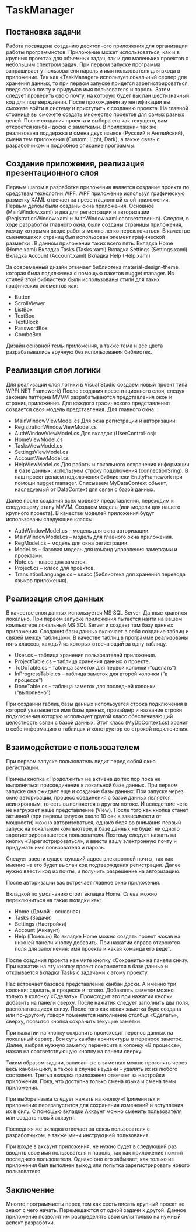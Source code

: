 # TaskManager

## Постановка задачи
Работа посвящена созданию десктопного приложения для организации работы программистов. 
Приложение может использоваться, как и в крупных проектах для объемных задач, так и для маленьких проектов с небольшим спектром задач.
При первом запуске программа запрашивает у пользователя пароль и имя пользователя для входа в приложение. 
Так как «TaskManager» использует локальный сервер для хранения данных, то при первом запуске придется зарегистрироваться, 
введя свою почту и придумав имя пользователя и пароль. Затем следует проверить свою почту, на которую будет выслан шестизначный код для подтверждения. 
После прохождения аутентификации вы сможете войти в систему и приступить к созданию проекта.
На главной странице вы сможете создать множество проектов для самых разных целей. 
После создания проекта и выбора его как текущего, вам откроется канбан доска с заметками. 
В приложении так же реализована поддержка и смена двух языков (Русский и Английский), смена тем приложения (Custom, Light, Dark), а также связь с разработчиком и подробное описание программы.

## Создание приложения, реализация презентационного слоя
Первым шагом в разработке приложения является создание проекта по средствам технологии WPF.
WPF приложение используя графическую разметку XAML отвечает за презентационный слой приложения. 
Первым делом были созданы окна приложения. Основное (MainWindow.xaml) и два для регистрации и авторизации (RegistrationWindow.xaml и AuthWindow.xaml соответственно).
Следом, в ходе разработки главного окна, были созданы страницы приложения, между которыми входе работы можно легко переключаться.
В качестве сменяющихся страниц был использован элемент графической разметки <UserControl/>. В данном приложении таких всего пять.
Вкладка Home (Home.xaml)
Вкладка Tasks (Tasks.xaml)
Вкладка Settings (Settings.xaml)
Вкладка Account (Account.xaml)
Вкладка Help (Help.xaml)

За современный дизайн отвечает библиотека material-design-theme, которая была подключена с помощью пакетов nugget manager.
Из стилей этой библиотеки были использованы стили для таких графических элементов как:
*	Button
*	ScrollViewer
*	ListBox
*	TextBox
*	TextBlock
*	PasswordBox
*	ComboBox

Дизайн основной темы приложения, а также тема и все цвета разрабатывались вручную без использования библиотек.


## Реализация слоя логики

Для реализации слоя логики в Visual Studio создаем новый проект типа WPF(.NET Framework)
После создания презентационного слоя, следуя законам паттерна MVVM разрабатываются представления окон и страниц приложения.
Для каждого графического представления создается своя модель представления.
Для главного окна:
* MainWindowViewModel.cs
Для окна регистрации и авторизации:
* RegistrationWindowViewModel.cs
* AuthWindowViewModel.cs
Для вкладок (UserControl-ов):
* HomeViewModel.cs
* TasksViewModel.cs
* SettingsViewModel.cs
* AccountViewModel.cs
* HelpViewModel.cs
Для работы и локального сохранения информации в базе данных, используем строку подключения (connectionSring).
В наш проект делаем подключения библиотеки EntityFramework при помощи nugget manager. Описываем MyDataContext объект, наследуемый от DataContext для связи с базой данных. 

Далее после создания всех моделей представления, переходим к следующему этапу MVVM. Создаем модель (или модели для нашего крупного проекта).
В качестве моделей приложения будут использованы следующие классы:
 
* AuthWindowModel.cs – модель для окна авторизации.
* MainWindowModel.cs – модель для главного окна приложения.
* RegModel.cs – модель для окна регистрации.
* Model.cs – базовая модель для команд управления заметками и проектами.
* Note.cs – класс для заметок.
* Project.cs – класс для проектов.
* TranslationLanguage.cs – класс (библиотека для хранения перевода языков приложения).  

## Реализация слоя данных

В качестве слоя данных используется MS SQL Server. Данные хранятся локально. При первом запуске приложения пытается найти на вашем компьютере локальный MS SQL Server и создает там базу данных приложения.
Создания базы данных включает в себя создание таблиц и связей между таблицами.
В качестве таблиц в программе реализованы пять классов, каждый из которых отвечающий за одну таблицу.
* User.cs – таблица хранения пользователей приложения.
* ProjectTable.cs – таблица хранения данных о проекте.
* ToDoTable.cs – таблица заметок для первой колонки (“сделать”)
* InProgressTable.cs – таблица заметок для второй колонки (“в процессе”)
* DoneTable.cs – таблица заметок для последней колонки (“выполнено”)
  
При создании таблиц базы данных используется строка подключения в которой указывается имя базы данных, провайдер и название строки подключения которую использует другой класс обеспечивающий целостность связи с базой данных.  Этот класс (MyDbContext.cs) хранит в себе информацию о таблицах и конструктор со строкой подключения. 

## Взаимодействие с пользователем

При первом запуске пользователь видит перед собой окно регистрации.

Причем кнопка «Продолжить» не активна до тех пор пока не выполниться присоединение к локальной базе данных. При первом запуске она ожидает еще и создание базы данных. При запуске через окно авторизации, процесс соединения с базой данных является асинхронным, то есть выполняется в другом потоке. И вследствие чего не нагружает наше представление (View). После того как кнопка станет активной (при первом запуске около 10 сек в зависимости от мощности) можно авторизоваться, однако беря во внимания первый запуск на локальном компьютере, в базе данных не будет ни одного зарегистрировавшегося пользователя.
Поэтому следует нажать на кнопку «Зарегистрироваться», и ввести вашу электронную почту и придумать имя пользователя и пароль.

Следует ввести существующий адрес электронной почты, так как именно на его будет выслан код подтверждения регистрации.
Далее нужно ввести код из почты, и получить разрешение на авторизацию.

После авторизации вас встречает главное окно приложения.

Вкладкой по умолчанию стоит вкладка Home.
Слева можно переключиться на такие вкладки как:
* Home (Домой - основная)
* Tasks (Задачи)
* Settings (Настройки)
* Account (Аккаунт)
* Help (Помощь)
Во вкладке Home можно создать проект нажав на нижней панели кнопку добавить. При нажатии справа откроются поля для заполнения: имя проекта и какая команда его ведет.

После создания проекта нажмите кнопку «Сохранить» на панели снизу.
При нажатии на эту кнопку проект сохраняется в базе данных и открывается вкладка Tasks с задачами к этому проекту.

Нас встречает базовое представление канбан доски. А именно три колонки: сделать, в процессе и готово.
Добавлять заметки можно только в колонку «Сделать». Происходит это при нажатии кнопки добавить на панели сверху. После нажатия следует заполнить два поля, располагающиеся снизу. После того как новая заметка буде создана или по-другому говоря поменяется наполнение столбца «Сделать», сверху, появится кнопка сохранить текущие заметки.

При нажатии на кнопку сохранить происходит перенос данных на локальный сервер.
Вся суть канбан архитектуры в переносе заметок. Далее, выбрав нужную заметку перенесите в колонку «В процессе», нажав на соответствующую кнопку на панели сверху.

Таким образом задачи, записанные в заметках можно прогонять через весь канбан-цикл, а также в случае неудачи – удалять их из любого состояния.
Третья вкладка приложения отвечает за настройки приложения. Пока, что доступна только смена языка и смена темы приложения. 

При выборе языка следует нажать на кнопку «Применить» и приложение перезапустится для сохранения изменений и вступления их в силу.
С помощью вкладки Аккаунт можно сменить пользователя или создать новый аккаунт.

Последняя же вкладка отвечает за связь пользователя с разработчиком, а также мини инструкцией пользования.

При входе в аккаунт приложения, не нужно будет в следующий раз вводить свое имя пользователя и пароль, так как приложение помнит последнего пользователя. 
Однако оно его забывает, как только из приложения был выполнен выход или попытка зарегистрировать нового пользователя.


## Заключение

Многие программисты перед тем как сесть писать крупный проект не знают с чего начать. 
Перемещаются от одной задачи к другой. Данное приложение позволит им распределять свои силы только на нужный аспект разработки.

